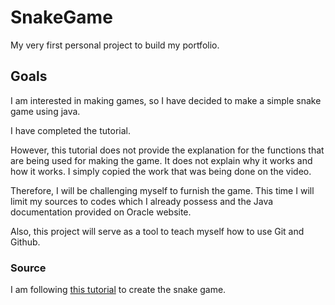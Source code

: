 # SnakeGame
My very first personal project to build my portfolio.
## Goals
I am interested in making games, so I have decided to make a simple snake game using java.

I have completed the tutorial. 

However, this tutorial does not provide the explanation for the functions that are being used for making the game. It does not explain why it works and how it works. I simply copied the work that was being done on the video.

Therefore, I will be challenging myself to furnish the game. 
This time I will limit my sources to codes which I already possess and the Java documentation provided on Oracle website.

Also, this project will serve as a tool to teach myself how to use Git and Github. 

### Source
I am following [this tutorial](https://www.youtube.com/watch?v=bI6e6qjJ8JQ) to create the snake game.
